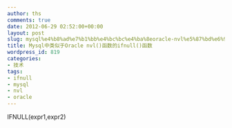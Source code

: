 ```yaml
---
author: ths
comments: true
date: 2012-06-29 02:52:00+00:00
layout: post
slug: mysql%e4%b8%ad%e7%b1%bb%e4%bc%bc%e4%ba%8eoracle-nvl%e5%87%bd%e6%95%b0%e7%9a%84ifnull%e5%87%bd%e6%95%b0
title: Mysql中类似于Oracle nvl()函数的ifnull()函数
wordpress_id: 819
categories:
- 技术
tags:
- ifnull
- mysql
- nvl
- oracle
---
```


IFNULL(expr1,expr2)



